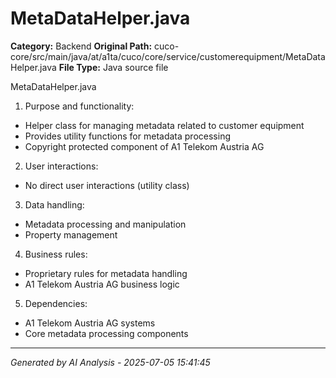 # MetaDataHelper.java

**Category:** Backend
**Original Path:** cuco-core/src/main/java/at/a1ta/cuco/core/service/customerequipment/MetaDataHelper.java
**File Type:** Java source file

MetaDataHelper.java
1. Purpose and functionality:
- Helper class for managing metadata related to customer equipment
- Provides utility functions for metadata processing
- Copyright protected component of A1 Telekom Austria AG

2. User interactions:
- No direct user interactions (utility class)

3. Data handling:
- Metadata processing and manipulation
- Property management

4. Business rules:
- Proprietary rules for metadata handling
- A1 Telekom Austria AG business logic

5. Dependencies:
- A1 Telekom Austria AG systems
- Core metadata processing components

---
*Generated by AI Analysis - 2025-07-05 15:41:45*
